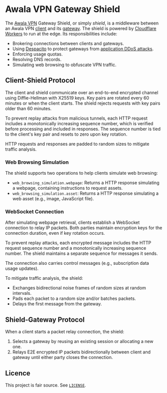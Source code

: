 # Awala VPN Gateway Shield

The [Awala VPN](https://awala.app/en/vpn/tech-overview/) Gateway Shield,
or simply _shield_,
is a middleware between an Awala VPN [client](https://awala.app/en/vpn/tech-overview/#client) and its [gateway](https://awala.app/en/vpn/tech-overview/#gateway).
The shield is powered by [Cloudflare Workers](https://workers.cloudflare.com/) to run at the edge.
Its responsibilities include:

- Brokering connections between clients and gateways.
- Using [Despacito](https://despacito.bot/) to protect gateways from [application DDoS attacks](https://ddos.report/overview/#application-attacks).
- Enforcing usage quotas.
- Resolving DNS records.
- Simulating web browsing to obfuscate VPN traffic.

## Client-Shield Protocol

The client and shield communicate over an end-to-end encrypted channel using Diffie-Hellman with X25519 keys.
Key pairs are rotated every 60 minutes or when the client starts.
The shield rejects requests with key pairs older than 60 minutes.

To prevent replay attacks from malicious tunnels, each HTTP request includes a monotonically increasing sequence number,
which is verified before processing and included in responses.
The sequence number is tied to the client's key pair and resets to zero upon key rotation.

HTTP requests and responses are padded to random sizes to mitigate traffic analysis.

### Web Browsing Simulation

The shield supports two operations to help clients simulate web browsing:

- `web_browsing_simulation.webpage`: Returns a HTTP response simulating a webpage, containing instructions to request assets.
- `web_browsing_simulation.asset`: Returns a HTTP response simulating a web asset (e.g., image, JavaScript file).

### WebSocket Connection

After simulating webpage retrieval,
clients establish a WebSocket connection to relay IP packets.
Both parties maintain encryption keys for the connection duration, even if key rotation occurs.

To prevent replay attacks,
each encrypted message includes the HTTP request sequence number and a monotonically increasing sequence number.
The shield maintains a separate sequence for messages it sends.

The connection also carries control messages (e.g., subscription data usage updates).

To mitigate traffic analysis, the shield:

- Exchanges bidirectional noise frames of random sizes at random intervals.
- Pads each packet to a random size and/or batches packets.
- Delays the first message from the gateway.

## Shield-Gateway Protocol

When a client starts a packet relay connection, the shield:

1. Selects a gateway by reusing an existing session or allocating a new one.
2. Relays E2E encrypted IP packets bidirectionally between client and gateway until either party closes the connection.

## Licence

This project is fair source.
See [`LICENSE`](LICENSE).
